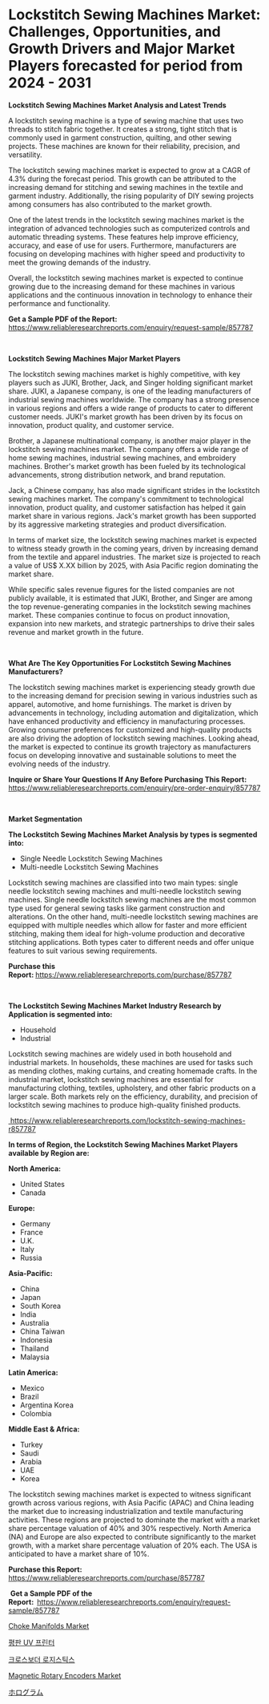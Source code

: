 <p><h1>Lockstitch Sewing Machines Market: Challenges, Opportunities, and Growth Drivers and Major Market Players forecasted for period from 2024 - 2031</h1></p><p><strong>Lockstitch Sewing Machines Market Analysis and Latest Trends</strong></p>
<p><p>A lockstitch sewing machine is a type of sewing machine that uses two threads to stitch fabric together. It creates a strong, tight stitch that is commonly used in garment construction, quilting, and other sewing projects. These machines are known for their reliability, precision, and versatility.</p><p>The lockstitch sewing machines market is expected to grow at a CAGR of 4.3% during the forecast period. This growth can be attributed to the increasing demand for stitching and sewing machines in the textile and garment industry. Additionally, the rising popularity of DIY sewing projects among consumers has also contributed to the market growth.</p><p>One of the latest trends in the lockstitch sewing machines market is the integration of advanced technologies such as computerized controls and automatic threading systems. These features help improve efficiency, accuracy, and ease of use for users. Furthermore, manufacturers are focusing on developing machines with higher speed and productivity to meet the growing demands of the industry.</p><p>Overall, the lockstitch sewing machines market is expected to continue growing due to the increasing demand for these machines in various applications and the continuous innovation in technology to enhance their performance and functionality.</p></p>
<p><strong>Get a Sample PDF of the Report:&nbsp;</strong> <a href="https://www.reliableresearchreports.com/enquiry/request-sample/857787">https://www.reliableresearchreports.com/enquiry/request-sample/857787</a></p>
<p>&nbsp;</p>
<p><strong>Lockstitch Sewing Machines Major Market Players</strong></p>
<p><p>The lockstitch sewing machines market is highly competitive, with key players such as JUKI, Brother, Jack, and Singer holding significant market share. JUKI, a Japanese company, is one of the leading manufacturers of industrial sewing machines worldwide. The company has a strong presence in various regions and offers a wide range of products to cater to different customer needs. JUKI's market growth has been driven by its focus on innovation, product quality, and customer service.</p><p>Brother, a Japanese multinational company, is another major player in the lockstitch sewing machines market. The company offers a wide range of home sewing machines, industrial sewing machines, and embroidery machines. Brother's market growth has been fueled by its technological advancements, strong distribution network, and brand reputation.</p><p>Jack, a Chinese company, has also made significant strides in the lockstitch sewing machines market. The company's commitment to technological innovation, product quality, and customer satisfaction has helped it gain market share in various regions. Jack's market growth has been supported by its aggressive marketing strategies and product diversification.</p><p>In terms of market size, the lockstitch sewing machines market is expected to witness steady growth in the coming years, driven by increasing demand from the textile and apparel industries. The market size is projected to reach a value of US$ X.XX billion by 2025, with Asia Pacific region dominating the market share.</p><p>While specific sales revenue figures for the listed companies are not publicly available, it is estimated that JUKI, Brother, and Singer are among the top revenue-generating companies in the lockstitch sewing machines market. These companies continue to focus on product innovation, expansion into new markets, and strategic partnerships to drive their sales revenue and market growth in the future.</p></p>
<p>&nbsp;</p>
<p><strong>What Are The Key Opportunities For Lockstitch Sewing Machines Manufacturers?</strong></p>
<p><p>The lockstitch sewing machines market is experiencing steady growth due to the increasing demand for precision sewing in various industries such as apparel, automotive, and home furnishings. The market is driven by advancements in technology, including automation and digitalization, which have enhanced productivity and efficiency in manufacturing processes. Growing consumer preferences for customized and high-quality products are also driving the adoption of lockstitch sewing machines. Looking ahead, the market is expected to continue its growth trajectory as manufacturers focus on developing innovative and sustainable solutions to meet the evolving needs of the industry.</p></p>
<p><strong>Inquire or Share Your Questions If Any Before Purchasing This Report:</strong> <a href="https://www.reliableresearchreports.com/enquiry/pre-order-enquiry/857787">https://www.reliableresearchreports.com/enquiry/pre-order-enquiry/857787</a></p>
<p>&nbsp;</p>
<p><strong>Market Segmentation</strong></p>
<p><strong>The Lockstitch Sewing Machines Market Analysis by types is segmented into:</strong></p>
<p><ul><li>Single Needle Lockstitch Sewing Machines</li><li>Multi-needle Lockstitch Sewing Machines</li></ul></p>
<p><p>Lockstitch sewing machines are classified into two main types: single needle lockstitch sewing machines and multi-needle lockstitch sewing machines. Single needle lockstitch sewing machines are the most common type used for general sewing tasks like garment construction and alterations. On the other hand, multi-needle lockstitch sewing machines are equipped with multiple needles which allow for faster and more efficient stitching, making them ideal for high-volume production and decorative stitching applications. Both types cater to different needs and offer unique features to suit various sewing requirements.</p></p>
<p><strong>Purchase this Report:&nbsp;</strong><a href="https://www.reliableresearchreports.com/purchase/857787">https://www.reliableresearchreports.com/purchase/857787</a></p>
<p>&nbsp;</p>
<p><strong>The Lockstitch Sewing Machines Market Industry Research by Application is segmented into:</strong></p>
<p><ul><li>Household</li><li>Industrial</li></ul></p>
<p><p>Lockstitch sewing machines are widely used in both household and industrial markets. In households, these machines are used for tasks such as mending clothes, making curtains, and creating homemade crafts. In the industrial market, lockstitch sewing machines are essential for manufacturing clothing, textiles, upholstery, and other fabric products on a larger scale. Both markets rely on the efficiency, durability, and precision of lockstitch sewing machines to produce high-quality finished products.</p></p>
<p><a href="https://www.reliableresearchreports.com/lockstitch-sewing-machines-r857787">&nbsp;https://www.reliableresearchreports.com/lockstitch-sewing-machines-r857787</a></p>
<p><strong>In terms of Region, the Lockstitch Sewing Machines Market Players available by Region are:</strong></p>
<p>
    <p> <strong> North America: </strong>
        <ul>
            <li>United States</li>
            <li>Canada</li>
        </ul>
        </p> 
    <p> <strong> Europe: </strong>
        <ul>
            <li>Germany</li>
            <li>France</li>
            <li>U.K.</li>
            <li>Italy</li>
            <li>Russia</li>
        </ul>
        </p> 
    <p> <strong> Asia-Pacific: </strong>
        <ul>
            <li>China</li>
            <li>Japan</li>
            <li>South Korea</li>
            <li>India</li>
            <li>Australia</li>
            <li>China Taiwan</li>
            <li>Indonesia</li>
            <li>Thailand</li>
            <li>Malaysia</li>
        </ul>
        </p> 
    <p> <strong> Latin America: </strong>
        <ul>
            <li>Mexico</li>
            <li>Brazil</li>
            <li>Argentina Korea</li>
            <li>Colombia</li>
        </ul>
        </p> 
    <p> <strong> Middle East & Africa: </strong>
        <ul>
            <li>Turkey</li>
            <li>Saudi</li>
            <li>Arabia</li>
            <li>UAE</li>
            <li>Korea</li>
        </ul>
    </p>
    </p>
<p><p>The lockstitch sewing machines market is expected to witness significant growth across various regions, with Asia Pacific (APAC) and China leading the market due to increasing industrialization and textile manufacturing activities. These regions are projected to dominate the market with a market share percentage valuation of 40% and 30% respectively. North America (NA) and Europe are also expected to contribute significantly to the market growth, with a market share percentage valuation of 20% each. The USA is anticipated to have a market share of 10%.</p></p>
<p><strong>Purchase this Report: </strong><a href="https://www.reliableresearchreports.com/purchase/857787">https://www.reliableresearchreports.com/purchase/857787</a></p>
<p>&nbsp;<strong>Get a Sample PDF of the Report:&nbsp;&nbsp;</strong><a href="https://www.reliableresearchreports.com/enquiry/request-sample/857787">https://www.reliableresearchreports.com/enquiry/request-sample/857787</a></p>
<p><strong></strong></p>
<p><p><a href="https://github.com/mahnoor2003/Market-Research-Report-List-4/blob/main/choke-manifolds-market.md">Choke Manifolds Market</a></p><p><a href="https://github.com/CliftonFisher9067/Market-Research-Report-List-1/blob/main/823664626652.md">평판 UV 프린터</a></p><p><a href="https://github.com/vskv4779xr1/Market-Research-Report-List-1/blob/main/620717326651.md">크로스보더 로지스틱스</a></p><p><a href="https://github.com/juancolorado15/Market-Research-Report-List-2/blob/main/magnetic-rotary-encoders-market.md">Magnetic Rotary Encoders Market</a></p><p><a href="https://github.com/mcbeesbxa270/Market-Research-Report-List-1/blob/main/480127828987.md">ホログラム</a></p></p>